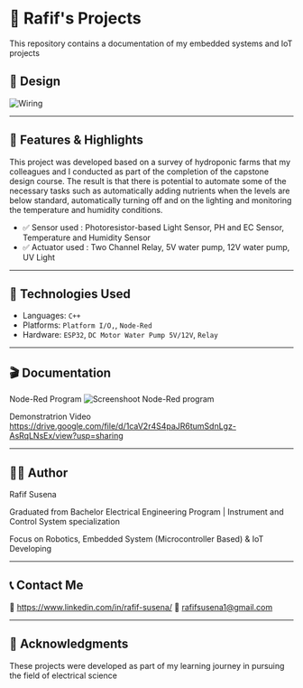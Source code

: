 # 🤖 Rafif's Projects

This repository contains a documentation of my embedded systems and IoT projects

## 🔧 Design

![Wiring](https://github.com/user-attachments/assets/92944b5d-d32c-4762-a169-b3747559dfb2)

---

## 🚀 Features & Highlights
This project was developed based on a survey of hydroponic farms that my colleagues and I conducted as part of the completion of the capstone design course. The result is that there is potential to automate some of the necessary tasks such as automatically adding nutrients when the levels are below standard, automatically turning off and on the lighting and monitoring the temperature and humidity conditions.
- ✅ Sensor used : Photoresistor-based Light Sensor, PH and EC Sensor, Temperature and Humidity Sensor
- ✅ Actuator used : Two Channel Relay, 5V water pump, 12V water pump, UV Light
---

## 🧰 Technologies Used

- Languages: `C++`
- Platforms: `Platform I/O,`, `Node-Red`
- Hardware: `ESP32`, `DC Motor Water Pump 5V/12V`, `Relay`

---

## 🎬 Documentation 
Node-Red Program
![Screenshoot Node-Red program](https://github.com/user-attachments/assets/b07e7363-322a-4f7f-b94b-515227f66795)

Demonstratrion Video
https://drive.google.com/file/d/1caV2r4S4paJR6tumSdnLgz-AsRqLNsEx/view?usp=sharing

---

## 🧑‍💻 Author
Rafif Susena

Graduated from Bachelor Electrical Engineering Program | Instrument and Control System specialization

Focus on Robotics, Embedded System (Microcontroller Based) & IoT Developing

---

## 📞 Contact Me
🔗 https://www.linkedin.com/in/rafif-susena/
📧 rafifsusena1@gmail.com

---

## 🙏 Acknowledgments
These projects were developed as part of my learning journey in pursuing the field of electrical science
